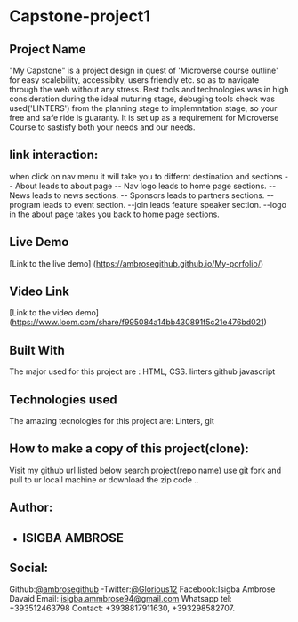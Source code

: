# Capstone-project1

## Project Name
"My Capstone" is a project design in quest of 'Microverse course outline' for easy scalebility, accessibity, users friendly etc. so as to navigate through the web without any stress. Best tools and technologies was in high consideration during the ideal nuturing stage, debuging tools check was used('LINTERS') from the planning stage to implemntation stage, so your free and safe ride is guaranty.
It is set up as a requirement for Microverse Course to sastisfy both your needs and our needs.
## link interaction: 
when click on nav menu it will take you to differnt destination and sections
-- About leads to about page 
-- Nav logo leads to home page sections.
-- News leads to news sections.
-- Sponsors leads to partners sections.
-- program leads to event section.
--join leads feature speaker section.
--logo in the about page  takes you back to home page sections.
## Live Demo 
[Link to the live demo] (https://ambrosegithub.github.io/My-porfolio/)

## Video Link
[Link to the video demo] (https://www.loom.com/share/f995084a14bb430891f5c21e476bd021)

## Built With
The major used for this project are : 
HTML,
CSS.
linters
github
javascript

## Technologies used
The amazing tecnologies for this project are:
Linters,
git
 ## How to  make a copy of this project(clone):
 Visit my github url listed below
 search project(repo name)
 use git fork and pull to ur locall machine or download the zip code .. 

## Author:

- ## ISIGBA AMBROSE
 ## Social:
 Github:[@ambrosegithub](https://github.com/Ambrosegithub)
-Twitter:[@Glorious12](https:mobile.twitter.com/Glorious851)
 Facebook:Isigba Ambrose Davaid
 Email: isigba.ammbrose94@gmail.com
 Whatsapp tel: +393512463798
 Contact: +3938817911630, +393298582707.
 
